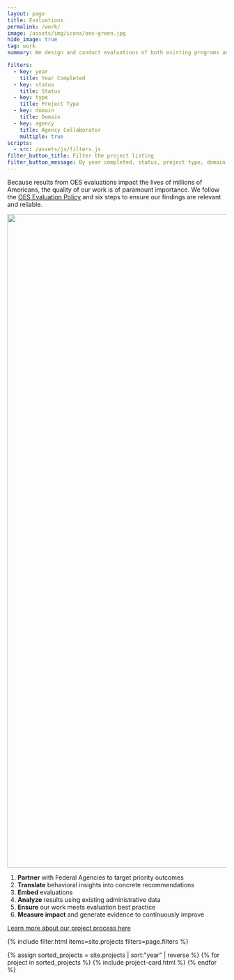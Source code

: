 ```yaml
---
layout: page
title: Evaluations
permalink: /work/
image: /assets/img/icons/oes-green.jpg
hide_image: true
tag: work
summary: We design and conduct evaluations of both existing programs and evidence-based program changes.

filters:
  - key: year
    title: Year Completed
  - key: status
    title: Status
  - key: type
    title: Project Type
  - key: domain
    title: Domain
  - key: agency
    title: Agency Collaborator
    multiple: true
scripts:
  - src: /assets/js/filters.js
filter_button_title: Filter the project listing
filter_button_message: By year completed, status, project type, domain, and agency collaborator
---
```


<p>Because results from OES evaluations impact the lives of millions of Americans, the quality of our work is of paramount importance. We follow the <a href="{{ '/assets/files/evaluationpolicy.pdf' | prepend: site.baseurl }}">OES Evaluation Policy</a> and six steps to ensure our findings are relevant and reliable.</p>

<img src="{{ '/assets/img/oes-process-line.png' | prepend: site.baseurl }}" alt="" width="1500">

<!-- begin visually hidden alt text for oes-process-line.png -->
<div class="usa-sr-only">
  <ol>
    <li><strong>Partner</strong> with Federal Agencies to target priority outcomes</li>
    <li><strong>Translate</strong> behavioral insights into concrete recommendations</li>
    <li><strong>Embed</strong> evaluations</li>
    <li><strong>Analyze</strong> results using existing administrative data</li>
    <li><strong>Ensure</strong> our work meets evaluation best practice</li>
    <li><strong>Measure impact</strong> and generate evidence to continuously improve</li>
  </ol>
</div>
<!-- end visually hidden alt text for oes-process-line.png -->

<p><a class="usa-button" href="{{ '/projectprocess' | prepend: site.baseurl }}">Learn more about our project process here</a>
</p>

{% include filter.html items=site.projects filters=page.filters %}
<div class="margin-top-4">
  <div class="grid-row grid-gap">
    {% assign sorted_projects = site.projects | sort:"year" | reverse %}
    {% for project in sorted_projects %}
      {% include project-card.html %}
    {% endfor %}
  </div>
</div>

